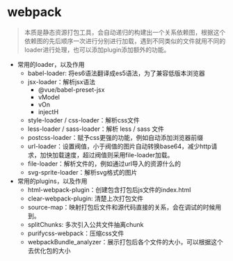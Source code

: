 # webpack
  > 本质是静态资源打包工具，会自动递归的构建出一个关系依赖图，根据这个依赖图的先后顺序一次进行分别进行加载，遇到不同类似的文件就用不同的loader进行处理，也可以添加plugin添加额外的功能。
  - 常用的loader，以及作用
    + babel-loader: 将es6语法翻译成es5语法，为了兼容低版本浏览器
    + jsx-loader：解析jsx语法
      - @vue/babel-preset-jsx
      - vModel
      - vOn
      - injectH
    + style-loader / css-loader：解析css文件
    + less-loader / sass-loader：解析 less / sass 文件
    + postcss-loader：赋予css更强的功能，例如自动添加浏览器前缀
    + url-loader：设置阀值，小于阀值的图片自动转换base64，减少http请求，加快加载速度，超过阀值则采用file-loader加载。
    + file-loader：解析文件的，例如通过url导入的资源什么的
    + svg-sprite-loader：解析svg格式的图片
  - 常用的plugins，以及作用
    + html-webpack-plugin：创建包含打包后js文件的index.html
    + clear-webpack-plugin: 清楚上次打包文件
    + source-map：映射打包后文件和源代码直接的关系，会在调试的时候用到。
    + splitChunks: 多次引入公共文件抽离chunk
    + purifycss-webpack：压缩css文件
    + webpackBundle_analyzer：展示打包后各个文件的大小，可以根据这个去优化包的大小